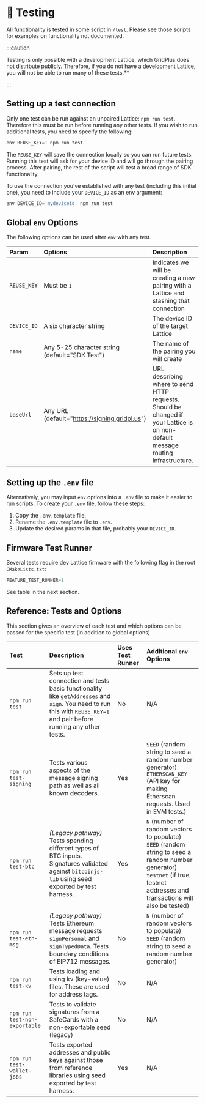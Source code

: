 
# 🧪 Testing

All functionality is tested in some script in `/test`. Please see those scripts for examples on functionality not documented.

:::caution

Testing is only possible with a development Lattice, which GridPlus does not distribute publicly. Therefore, if you do not have a development Lattice, you will not be able to run many of these tests.**

:::

## Setting up a test connection

Only one test can be run against an unpaired Lattice: `npm run test`. Therefore this must be run before running any other tests. If you wish to run additional tests, you need to specify the following:

```ts
env REUSE_KEY=1 npm run test
```

The `REUSE_KEY` will save the connection locally so you can run future tests. Running this test will ask for your device ID and will go through the pairing process. After pairing, the rest of the script will test a broad range of SDK functionality.

To use the connection you've established with any test (including this initial one), you need to include your `DEVICE_ID` as an env argument:

```ts
env DEVICE_ID='mydeviceid' npm run test
```

## Global `env` Options

The following options can be used after `env` with any test.

| Param | Options | Description |
|:------|:--------|:------------|
| `REUSE_KEY` | Must be `1` | Indicates we will be creating a new pairing with a Lattice and stashing that connection |
| `DEVICE_ID` | A six character string | The device ID of the target Lattice |
| `name` | Any 5-25 character string (default="SDK Test") | The name of the pairing you will create |
| `baseUrl` | Any URL (default="https://signing.gridpl.us") | URL describing where to send HTTP requests. Should be changed if your Lattice is on non-default message routing infrastructure. |

## Setting up the `.env` file

Alternatively, you may input `env` options into a `.env` file to make it easier to run scripts. To create your `.env` file, follow these steps:
1. Copy the `.env.template` file.
2. Rename the `.env.template` file to `.env`.
3. Update the desired params in that file, probably your `DEVICE_ID`.

## Firmware Test Runner

Several tests require dev Lattice firmware with the following flag in the root `CMakeLists.txt`:

```ts
FEATURE_TEST_RUNNER=1
```

See table in the next section.

## Reference: Tests and Options

This section gives an overview of each test and which options can be passed for the specific test (in addition to global options)

| Test | Description | Uses Test Runner | Additional `env` Options |
|:-----|:------------|:-----------------|:--------------|
| `npm run test` | Sets up test connection and tests basic functionality like `getAddresses` and `sign`. You need to run this with `REUSE_KEY=1` and pair before running any other tests. | No | N/A |
| `npm run test-signing` | Tests various aspects of the message signing path as well as all known decoders. | Yes | `SEED` (random string to seed a random number generator)<br/>`ETHERSCAN_KEY` (API key for making Etherscan requests. Used in EVM tests.) |
| `npm run test-btc` | *(Legacy pathway)* Tests spending different types of BTC inputs. Signatures validated against `bitcoinjs-lib` using seed exported by test harness. | Yes | `N` (number of random vectors to populate)<br/>`SEED` (random string to seed a random number generator)<br/>`testnet` (if true, testnet addresses and transactions will also be tested) |
| `npm run test-eth-msg` | *(Legacy pathway)* Tests Ethereum message requests `signPersonal` and `signTypedData`. Tests boundary conditions of EIP712 messages. | No | `N` (number of random vectors to populate)<br/>`SEED` (random string to seed a random number generator) |
| `npm run test-kv` | Tests loading and using kv (key-value) files. These are used for address tags. | No | N/A |
| `npm run test-non-exportable` | Tests to validate signatures from a SafeCards with a non-exportable seed (legacy) | No | N/A |
| `npm run test-wallet-jobs` | Tests exported addresses and public keys against those from reference libraries using seed exported by test harness. | Yes | N/A |
